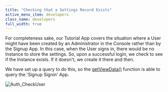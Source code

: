 ```yaml
---
title: "Checking that a Settings Record Exists"
active_menu_item: developers
class_name: developers
full_width: true
---
```



For completeness sake, our Tutorial App covers the situation where a User might have been created by an Administrator in the Console rather than by the Signup App. In this case, when the User signs in, there would be no Instance to store the settings. So, upon a successful login, we check to see if the Instance exists. If it doesn't, we create it there and then.

We have set up a query to do this, so the [getViewData()](../../../../scripting-apis/client-api/data-view-functions/getviewdata.htm) function is able to query the 'Signup Signin' App.

![Auth\_CheckUser](/img/docs/auth_checkuser.zoom95.png)

